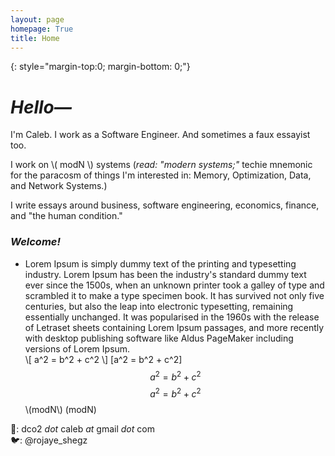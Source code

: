 ```yaml
---
layout: page
homepage: True
title: Home
---
```


{: style="margin-top:0; margin-bottom: 0;"}

# _Hello—_ 
I'm Caleb. I work as a Software Engineer. And sometimes a faux essayist too.  

I work on \\( modN \\) systems (_read: "modern systems;"_ techie mnemonic for the paracosm of things I'm interested in: Memory, Optimization, Data, and Network Systems.)  

I write essays around business, software engineering, economics, finance, and "the human condition."

### _Welcome!_
- Lorem Ipsum is simply dummy text of the printing and typesetting industry. Lorem Ipsum has been the industry's standard dummy text ever since the 1500s, when an unknown printer took a galley of type and scrambled it to make a type specimen book. It has survived not only five centuries, but also the leap into electronic typesetting, remaining essentially unchanged. It was popularised in the 1960s with the release of Letraset sheets containing Lorem Ipsum passages, and more recently with desktop publishing software like Aldus PageMaker including versions of Lorem Ipsum.  
\\[ a^2 = b^2 + c^2 \\]
\[a^2 = b^2 + c^2\]
$$ a^2 = b^2 + c^2 $$
$$a^2 = b^2 + c^2$$
\\(modN\\)
\(modN\)

📩: dco2 _dot_ caleb _at_ gmail _dot_ com  
🐦: @rojaye_shegz  
